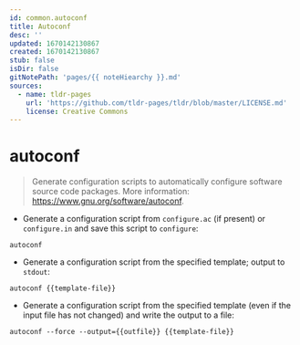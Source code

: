 ```yaml
---
id: common.autoconf
title: Autoconf
desc: ''
updated: 1670142130867
created: 1670142130867
stub: false
isDir: false
gitNotePath: 'pages/{{ noteHiearchy }}.md'
sources:
  - name: tldr-pages
    url: 'https://github.com/tldr-pages/tldr/blob/master/LICENSE.md'
    license: Creative Commons
---
```

# autoconf

> Generate configuration scripts to automatically configure software source code packages.
> More information: <https://www.gnu.org/software/autoconf>.

- Generate a configuration script from `configure.ac` (if present) or `configure.in` and save this script to `configure`:

`autoconf`

- Generate a configuration script from the specified template; output to `stdout`:

`autoconf {{template-file}}`

- Generate a configuration script from the specified template (even if the input file has not changed) and write the output to a file:

`autoconf --force --output={{outfile}} {{template-file}}`

